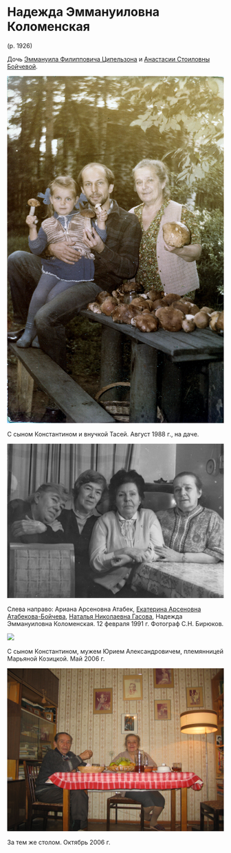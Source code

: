 # Надежда Эммануиловна Коломенская
(р. 1926)

Дочь [Эммануила Филипповича Ципельзона](EFC.md) и [Анастасии Стоиловны Бойчевой](ASB.md).

![](img/T-KJuK-NEK-1988.jpg)

С сыном Константином и внучкой Тасей. Август 1988 г., на даче.

![](img/AENN-1991-02-12.jpg)

Слева направо: Ариана Арсеновна Атабек, [Екатерина Арсеновна Атабекова-Бойчева](../A/EAAB.md), 
  [Наталья Николаевна Гасова](../B1/NNG.md), Надежда Эммануиловна Коломенская. 
12 февраля 1991 г. Фотограф С.Н. Бирюков.

![](../K/Group-2006.jpg)

С сыном Константином, мужем Юрием Александровичем, 
племянницей Марьяной Козицкой. Май 2006 г.

![](img/JuAK-NEK-2006.jpg)

За тем же столом. Октябрь 2006 г.